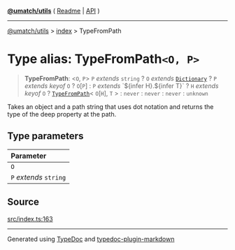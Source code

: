 [**@umatch/utils**](../../README.md) ( [Readme](../../README.md) \| [API](../../API.md) )

---

[@umatch/utils](../../API.md) > [index](../README.md) > TypeFromPath

# Type alias: TypeFromPath`<O, P>`

> **TypeFromPath**: \<`O`, `P`\> `P` _extends_ `string` ? `O` _extends_ [`Dictionary`](type-alias.Dictionary.md) ? `P` _extends_ _keyof_ `O` ? `O`[`P`] : `P` _extends_ \`$\{infer H}.$\{infer T}\` ? `H` _extends_ _keyof_ `O` ? [`TypeFromPath`](type-alias.TypeFromPath.md)\< `O`[`H`], `T` \> : `never` : `never` : `never` : `unknown`

Takes an object and a path string that uses dot notation
and returns the type of the deep property at the path.

## Type parameters

| Parameter              |
| :--------------------- |
| `O`                    |
| `P` _extends_ `string` |

## Source

[src/index.ts:163](https://github.com/umatch-oficial/utils/blob/618b1ef/src/index.ts#L163)

---

Generated using [TypeDoc](https://typedoc.org/) and [typedoc-plugin-markdown](https://www.npmjs.com/package/typedoc-plugin-markdown)
